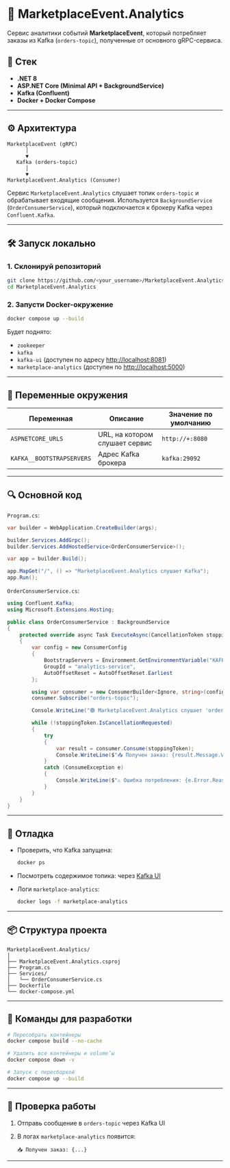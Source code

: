# 🧩 MarketplaceEvent.Analytics

Сервис аналитики событий **MarketplaceEvent**, который потребляет заказы из Kafka (`orders-topic`), полученные от основного gRPC-сервиса.

## 🚀 Стек

* **.NET 8**
* **ASP.NET Core (Minimal API + BackgroundService)**
* **Kafka (Confluent)**
* **Docker + Docker Compose**

---

## ⚙️ Архитектура

```text
MarketplaceEvent (gRPC)
      │
      ▼
   Kafka (orders-topic)
      │
      ▼
MarketplaceEvent.Analytics (Consumer)
```

Сервис `MarketplaceEvent.Analytics` слушает топик `orders-topic` и обрабатывает входящие сообщения.
Используется `BackgroundService` (`OrderConsumerService`), который подключается к брокеру Kafka через `Confluent.Kafka`.

---

## 🛠️ Запуск локально

### 1. Склонируй репозиторий

```bash
git clone https://github.com/<your_username>/MarketplaceEvent.Analytics.git
cd MarketplaceEvent.Analytics
```

### 2. Запусти Docker-окружение

```bash
docker compose up --build
```

Будет поднято:

* `zookeeper`
* `kafka`
* `kafka-ui` (доступен по адресу [http://localhost:8081](http://localhost:8081))
* `marketplace-analytics` (доступен по [http://localhost:5000](http://localhost:5000))

---

## 🧩 Переменные окружения

| Переменная                | Описание                       | Значение по умолчанию |
| ------------------------- | ------------------------------ | --------------------- |
| `ASPNETCORE_URLS`         | URL, на котором слушает сервис | `http://+:8080`       |
| `KAFKA__BOOTSTRAPSERVERS` | Адрес Kafka брокера            | `kafka:29092`         |

---

## 🔍 Основной код

`Program.cs`:

```csharp
var builder = WebApplication.CreateBuilder(args);

builder.Services.AddGrpc();
builder.Services.AddHostedService<OrderConsumerService>();

var app = builder.Build();

app.MapGet("/", () => "MarketplaceEvent.Analytics слушает Kafka");
app.Run();
```

`OrderConsumerService.cs`:

```csharp
using Confluent.Kafka;
using Microsoft.Extensions.Hosting;

public class OrderConsumerService : BackgroundService
{
    protected override async Task ExecuteAsync(CancellationToken stoppingToken)
    {
        var config = new ConsumerConfig
        {
            BootstrapServers = Environment.GetEnvironmentVariable("KAFKA__BOOTSTRAPSERVERS") ?? "kafka:29092",
            GroupId = "analytics-service",
            AutoOffsetReset = AutoOffsetReset.Earliest
        };

        using var consumer = new ConsumerBuilder<Ignore, string>(config).Build();
        consumer.Subscribe("orders-topic");

        Console.WriteLine("🟢 MarketplaceEvent.Analytics слушает 'orders-topic'");

        while (!stoppingToken.IsCancellationRequested)
        {
            try
            {
                var result = consumer.Consume(stoppingToken);
                Console.WriteLine($"📥 Получен заказ: {result.Message.Value}");
            }
            catch (ConsumeException e)
            {
                Console.WriteLine($"⚠️ Ошибка потребления: {e.Error.Reason}");
            }
        }
    }
}
```

---

## 🧠 Отладка

* Проверить, что Kafka запущена:

  ```bash
  docker ps
  ```
* Посмотреть содержимое топика:
  через [Kafka UI](http://localhost:8081)
* Логи `marketplace-analytics`:

  ```bash
  docker logs -f marketplace-analytics
  ```

---

## 📦 Структура проекта

```
MarketplaceEvent.Analytics/
│
├── MarketplaceEvent.Analytics.csproj
├── Program.cs
├── Services/
│   └── OrderConsumerService.cs
├── Dockerfile
└── docker-compose.yml
```

---

## 🧰 Команды для разработки

```bash
# Пересобрать контейнеры
docker compose build --no-cache

# Удалить все контейнеры и volume’ы
docker compose down -v

# Запуск с пересборкой
docker compose up --build
```

---

## 🧪 Проверка работы

1. Отправь сообщение в `orders-topic` через Kafka UI
2. В логах `marketplace-analytics` появится:

   ```
   📥 Получен заказ: {...}
   ```

---